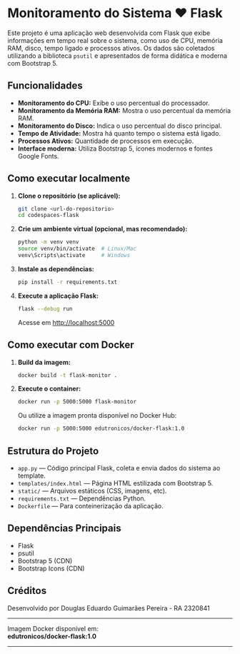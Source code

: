 # Monitoramento do Sistema ♥️ Flask

Este projeto é uma aplicação web desenvolvida com Flask que exibe informações em tempo real sobre o sistema, como uso de CPU, memória RAM, disco, tempo ligado e processos ativos. Os dados são coletados utilizando a biblioteca `psutil` e apresentados de forma didática e moderna com Bootstrap 5.

## Funcionalidades

- **Monitoramento do CPU:** Exibe o uso percentual do processador.
- **Monitoramento da Memória RAM:** Mostra o uso percentual da memória RAM.
- **Monitoramento do Disco:** Indica o uso percentual do disco principal.
- **Tempo de Atividade:** Mostra há quanto tempo o sistema está ligado.
- **Processos Ativos:** Quantidade de processos em execução.
- **Interface moderna:** Utiliza Bootstrap 5, ícones modernos e fontes Google Fonts.

## Como executar localmente

1. **Clone o repositório (se aplicável):**
   ```bash
   git clone <url-do-repositorio>
   cd codespaces-flask
   ```

2. **Crie um ambiente virtual (opcional, mas recomendado):**
   ```bash
   python -m venv venv
   source venv/bin/activate  # Linux/Mac
   venv\Scripts\activate     # Windows
   ```

3. **Instale as dependências:**
   ```bash
   pip install -r requirements.txt
   ```

4. **Execute a aplicação Flask:**
   ```bash
   flask --debug run
   ```
   Acesse em [http://localhost:5000](http://localhost:5000)

## Como executar com Docker

1. **Build da imagem:**
   ```bash
   docker build -t flask-monitor .
   ```

2. **Execute o container:**
   ```bash
   docker run -p 5000:5000 flask-monitor
   ```

   Ou utilize a imagem pronta disponível no Docker Hub:
   ```bash
   docker run -p 5000:5000 edutronicos/docker-flask:1.0
   ```

## Estrutura do Projeto

- `app.py` — Código principal Flask, coleta e envia dados do sistema ao template.
- `templates/index.html` — Página HTML estilizada com Bootstrap 5.
- `static/` — Arquivos estáticos (CSS, imagens, etc).
- `requirements.txt` — Dependências Python.
- `Dockerfile` — Para conteinerização da aplicação.

## Dependências Principais

- Flask
- psutil
- Bootstrap 5 (CDN)
- Bootstrap Icons (CDN)

## Créditos

Desenvolvido por Douglas Eduardo Guimarães Pereira - RA 2320841

---

Imagem Docker disponível em:  
**edutronicos/docker-flask:1.0**

---